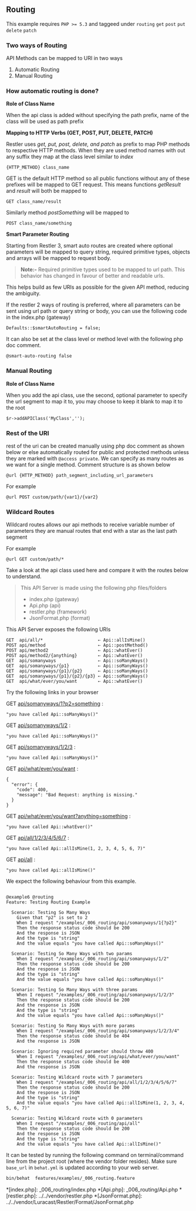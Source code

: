 ## Routing 

 This example requires `PHP >= 5.3` and taggeed under `routing` `get` `post` `put` `delete` `patch`


### Two ways of Routing

API Methods can be mapped to URI in two ways

1. Automatic Routing
2. Manual Routing

### How automatic routing is done?

**Role of Class Name**

When the api class is added without specifying the path prefix, name of the
class will be used as path prefix

**Mapping to HTTP Verbs (GET, POST, PUT, DELETE, PATCH)**

Restler uses *get, put, post, delete, and patch* as prefix to map PHP methods to
respective HTTP methods. When they are used method names with out any suffix
they map at the class level similar to *index*

    {HTTP_METHOD} class_name

GET is the default HTTP method so all public functions without any of
these prefixes will be mapped to GET request. This means functions
*getResult* and *result* will both be mapped to

    GET class_name/result

Similarly method *postSomething* will be mapped to

    POST class_name/something

**Smart Parameter Routing**

Starting from Restler 3, smart auto routes are created where optional
parameters will be mapped to query string, required primitive types,
objects and arrays will be mapped to request body.

>**Note:-** Required primitive types used to be mapped to url path. This behavior
> has changed in favour of better and readable urls.

This helps build as few URIs as possible for the given API method,
reducing the ambiguity.

If the restler 2 ways of routing is preferred, where all parameters can be sent
using url path or query string or body, you can use the following code in the
index.php (gateway)

    Defaults::$smartAutoRouting = false;

It can also be set at the class level or method level with the following php doc
comment.

    @smart-auto-routing false

### Manual Routing

**Role of Class Name**

When you add the api class, use the second, optional parameter to specify the
url segment to map it to, you may choose to keep it blank to map it to the root

    $r->addAPIClass('MyClass','');

### Rest of the URI

rest of the uri can be created manually using php doc comment as shown below or
else automatically routed for public and protected methods unless they are
marked with `@access private`. We can specify as many routes as we want for a
single method. Comment structure is as shown below

    @url {HTTP_METHOD} path_segment_including_url_parameters

For example

    @url POST custom/path/{var1}/{var2}

### Wildcard Routes

Wildcard routes allows our api methods to receive variable number of parameters
they are manual routes that end with a star as the last path segment

For example

    @url GET custom/path/*


Take a look at the api class used here and compare it with the routes below to
understand.

> This API Server is made using the following php files/folders
> 
> * index.php      (gateway)
> * Api.php      (api)
> * restler.php      (framework)
> * JsonFormat.php      (format)

This API Server exposes the following URIs

    GET  api/all/*                     ⇠ Api::allIsMine()
    POST api/method                    ⇠ Api::postMethod()
    POST api/method2                   ⇠ Api::whatEver()
    POST api/method2/{anything}        ⇠ Api::whatEver()
    GET  api/somanyways                ⇠ Api::soManyWays()
    GET  api/somanyways/{p1}           ⇠ Api::soManyWays()
    GET  api/somanyways/{p1}/{p2}      ⇠ Api::soManyWays()
    GET  api/somanyways/{p1}/{p2}/{p3} ⇠ Api::soManyWays()
    GET  api/what/ever/you/want        ⇠ Api::whatEver()






Try the following links in your browser

GET [api/somanyways/1?p2=something](index.php/api/somanyways/1?p2=something)
:    
~~~~~~~~~~~~~~~~~~~~~~~~~~~~~~~~
"you have called Api::soManyWays()"
~~~~~~~~~~~~~~~~~~~~~~~~~~~~~~~~

GET [api/somanyways/1/2](index.php/api/somanyways/1/2)
:    
~~~~~~~~~~~~~~~~~~~~~~~~~~~~~~~~
"you have called Api::soManyWays()"
~~~~~~~~~~~~~~~~~~~~~~~~~~~~~~~~

GET [api/somanyways/1/2/3](index.php/api/somanyways/1/2/3)
:    
~~~~~~~~~~~~~~~~~~~~~~~~~~~~~~~~
"you have called Api::soManyWays()"
~~~~~~~~~~~~~~~~~~~~~~~~~~~~~~~~

GET [api/what/ever/you/want](index.php/api/what/ever/you/want)
:    
~~~~~~~~~~~~~~~~~~~~~~~~~~~~~~~~
{
  "error": {
    "code": 400,
    "message": "Bad Request: anything is missing."
  }
}
~~~~~~~~~~~~~~~~~~~~~~~~~~~~~~~~

GET [api/what/ever/you/want?anything=something](index.php/api/what/ever/you/want?anything=something)
:    
~~~~~~~~~~~~~~~~~~~~~~~~~~~~~~~~
"you have called Api::whatEver()"
~~~~~~~~~~~~~~~~~~~~~~~~~~~~~~~~

GET [api/all/1/2/3/4/5/6/7](index.php/api/all/1/2/3/4/5/6/7)
:    
~~~~~~~~~~~~~~~~~~~~~~~~~~~~~~~~
"you have called Api::allIsMine(1, 2, 3, 4, 5, 6, 7)"
~~~~~~~~~~~~~~~~~~~~~~~~~~~~~~~~

GET [api/all](index.php/api/all)
:    
~~~~~~~~~~~~~~~~~~~~~~~~~~~~~~~~
"you have called Api::allIsMine()"
~~~~~~~~~~~~~~~~~~~~~~~~~~~~~~~~




We expect the following behaviour from this example.

```gherkin

@example6 @routing
Feature: Testing Routing Example

  Scenario: Testing So Many Ways
    Given that "p2" is set to 2
    When I request "/examples/_006_routing/api/somanyways/1{?p2}"
    Then the response status code should be 200
    And the response is JSON
    And the type is "string"
    And the value equals "you have called Api::soManyWays()"

  Scenario: Testing So Many Ways with two params
    When I request "/examples/_006_routing/api/somanyways/1/2"
    Then the response status code should be 200
    And the response is JSON
    And the type is "string"
    And the value equals "you have called Api::soManyWays()"

  Scenario: Testing So Many Ways with three params
    When I request "/examples/_006_routing/api/somanyways/1/2/3"
    Then the response status code should be 200
    And the response is JSON
    And the type is "string"
    And the value equals "you have called Api::soManyWays()"

  Scenario: Testing So Many Ways with more params
    When I request "/examples/_006_routing/api/somanyways/1/2/3/4"
    Then the response status code should be 404
    And the response is JSON

  Scenario: Ignoring required parameter should throw 400
    When I request "/examples/_006_routing/api/what/ever/you/want"
    Then the response status code should be 400
    And the response is JSON

  Scenario: Testing Wildcard route with 7 parameters
    When I request "/examples/_006_routing/api/all/1/2/3/4/5/6/7"
    Then the response status code should be 200
    And the response is JSON
    And the type is "string"
    And the value equals "you have called Api::allIsMine(1, 2, 3, 4, 5, 6, 7)"

  Scenario: Testing Wildcard route with 0 parameters
    When I request "/examples/_006_routing/api/all"
    Then the response status code should be 200
    And the response is JSON
    And the type is "string"
    And the value equals "you have called Api::allIsMine()"

```

It can be tested by running the following command on terminal/command line
from the project root (where the vendor folder resides). Make sure `base_url`
in `behat.yml` is updated according to your web server.

```bash
bin/behat  features/examples/_006_routing.feature
```



*[index.php]: _006_routing/index.php
*[Api.php]: _006_routing/Api.php
*[restler.php]: ../../vendor/restler.php
*[JsonFormat.php]: ../../vendor/Luracast/Restler/Format/JsonFormat.php

